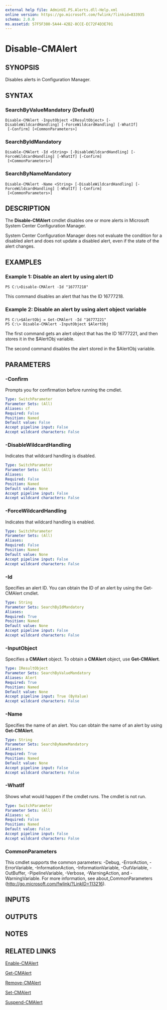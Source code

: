 ```yaml
---
external help file: AdminUI.PS.Alerts.dll-Help.xml
online version: https://go.microsoft.com/fwlink/?linkid=833935
schema: 2.0.0
ms.assetid: 57F5F380-5A44-42B2-8CCE-EC72F4D3E701
---
```


# Disable-CMAlert

## SYNOPSIS
Disables alerts in Configuration Manager.

## SYNTAX

### SearchByValueMandatory (Default)
```
Disable-CMAlert -InputObject <IResultObject> [-DisableWildcardHandling] [-ForceWildcardHandling] [-WhatIf]
 [-Confirm] [<CommonParameters>]
```

### SearchByIdMandatory
```
Disable-CMAlert -Id <String> [-DisableWildcardHandling] [-ForceWildcardHandling] [-WhatIf] [-Confirm]
 [<CommonParameters>]
```

### SearchByNameMandatory
```
Disable-CMAlert -Name <String> [-DisableWildcardHandling] [-ForceWildcardHandling] [-WhatIf] [-Confirm]
 [<CommonParameters>]
```

## DESCRIPTION
The **Disable-CMAlert** cmdlet disables one or more alerts in Microsoft System Center Configuration Manager.

System Center Configuration Manager does not evaluate the condition for a disabled alert and does not update a disabled alert, even if the state of the alert changes.

## EXAMPLES

### Example 1: Disable an alert by using alert ID
```
PS C:\>Disable-CMAlert -Id "16777218"
```

This command disables an alert that has the ID 16777218.

### Example 2: Disable an alert by using alert object variable
```
PS C:\>$AlertObj = Get-CMAlert -Id "16777221"
PS C:\> Disable-CMAlert -InputObject $AlertObj
```

The first command gets an alert object that has the ID 16777221, and then stores it in the $AlertObj variable.

The second command disables the alert stored in the $AlertObj variable.

## PARAMETERS

### -Confirm
Prompts you for confirmation before running the cmdlet.

```yaml
Type: SwitchParameter
Parameter Sets: (All)
Aliases: cf
Required: False
Position: Named
Default value: False
Accept pipeline input: False
Accept wildcard characters: False
```

### -DisableWildcardHandling
Indicates that wildcard handling is disabled.

```yaml
Type: SwitchParameter
Parameter Sets: (All)
Aliases: 
Required: False
Position: Named
Default value: None
Accept pipeline input: False
Accept wildcard characters: False
```

### -ForceWildcardHandling
Indicates that wildcard handling is enabled.

```yaml
Type: SwitchParameter
Parameter Sets: (All)
Aliases: 
Required: False
Position: Named
Default value: None
Accept pipeline input: False
Accept wildcard characters: False
```

### -Id
Specifies an alert ID.
You can obtain the ID of an alert by using the Get-CMAlert cmdlet.

```yaml
Type: String
Parameter Sets: SearchByIdMandatory
Aliases: 
Required: True
Position: Named
Default value: None
Accept pipeline input: False
Accept wildcard characters: False
```

### -InputObject
Specifies a **CMAlert** object.
To obtain a **CMAlert** object, use **Get-CMAlert**.

```yaml
Type: IResultObject
Parameter Sets: SearchByValueMandatory
Aliases: Alert
Required: True
Position: Named
Default value: None
Accept pipeline input: True (ByValue)
Accept wildcard characters: False
```

### -Name
Specifies the name of an alert.
You can obtain the name of an alert by using **Get-CMAlert**.

```yaml
Type: String
Parameter Sets: SearchByNameMandatory
Aliases: 
Required: True
Position: Named
Default value: None
Accept pipeline input: False
Accept wildcard characters: False
```

### -WhatIf
Shows what would happen if the cmdlet runs.
The cmdlet is not run.

```yaml
Type: SwitchParameter
Parameter Sets: (All)
Aliases: wi
Required: False
Position: Named
Default value: False
Accept pipeline input: False
Accept wildcard characters: False
```

### CommonParameters
This cmdlet supports the common parameters: -Debug, -ErrorAction, -ErrorVariable, -InformationAction, -InformationVariable, -OutVariable, -OutBuffer, -PipelineVariable, -Verbose, -WarningAction, and -WarningVariable. For more information, see about_CommonParameters (http://go.microsoft.com/fwlink/?LinkID=113216).

## INPUTS

## OUTPUTS

## NOTES

## RELATED LINKS

[Enable-CMAlert](./Enable-CMAlert.md)

[Get-CMAlert](./Get-CMAlert.md)

[Remove-CMAlert](./Remove-CMAlert.md)

[Set-CMAlert](./Set-CMAlert.md)

[Suspend-CMAlert](./Suspend-CMAlert.md)


